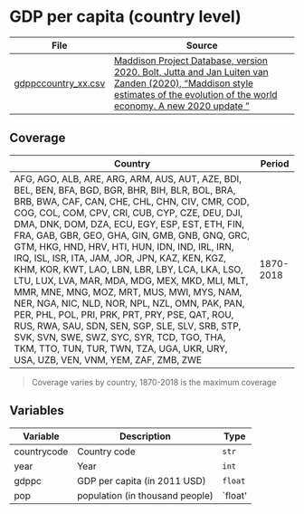 # GDP per capita (country level)

File | Source
---|---
[gdppccountry_xx.csv](https://github.com/cverluise/patentcity/tree/feature/assets/assets)| [Maddison Project Database, version 2020. Bolt, Jutta and Jan Luiten van Zanden (2020), “Maddison style estimates of the evolution of the world economy. A new 2020 update ”](https://www.rug.nl/ggdc/historicaldevelopment/maddison/releases/maddison-project-database-2020)

## Coverage

Country | Period
---|---
AFG, AGO, ALB, ARE, ARG, ARM, AUS, AUT, AZE, BDI, BEL, BEN, BFA, BGD, BGR, BHR, BIH, BLR, BOL, BRA, BRB, BWA, CAF, CAN, CHE, CHL, CHN, CIV, CMR, COD, COG, COL, COM, CPV, CRI, CUB, CYP, CZE, DEU, DJI, DMA, DNK, DOM, DZA, ECU, EGY, ESP, EST, ETH, FIN, FRA, GAB, GBR, GEO, GHA, GIN, GMB, GNB, GNQ, GRC, GTM, HKG, HND, HRV, HTI, HUN, IDN, IND, IRL, IRN, IRQ, ISL, ISR, ITA, JAM, JOR, JPN, KAZ, KEN, KGZ, KHM, KOR, KWT, LAO, LBN, LBR, LBY, LCA, LKA, LSO, LTU, LUX, LVA, MAR, MDA, MDG, MEX, MKD, MLI, MLT, MMR, MNE, MNG, MOZ, MRT, MUS, MWI, MYS, NAM, NER, NGA, NIC, NLD, NOR, NPL, NZL, OMN, PAK, PAN, PER, PHL, POL, PRI, PRK, PRT, PRY, PSE, QAT, ROU, RUS, RWA, SAU, SDN, SEN, SGP, SLE, SLV, SRB, STP, SVK, SVN, SWE, SWZ, SYC, SYR, TCD, TGO, THA, TKM, TTO, TUN, TUR, TWN, TZA, UGA, UKR, URY, USA, UZB, VEN, VNM, YEM, ZAF, ZMB, ZWE  | 1870-2018

> Coverage varies by country, 1870-2018 is the maximum coverage

## Variables

Variable|Description    | Type
---|---|---
countrycode    | Country code  | `str`
year            | Year          | `int`
gdppc           | GDP per capita (in 2011 USD) | `float`
pop | population (in thousand people) | `float'
